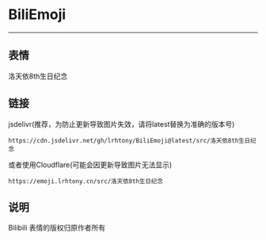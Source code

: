 # BiliEmoji
---
## 表情
洛天依8th生日纪念
## 链接
jsdelivr(推荐，为防止更新导致图片失效，请将latest替换为准确的版本号)
```
https://cdn.jsdelivr.net/gh/lrhtony/BiliEmoji@latest/src/洛天依8th生日纪念
```
或者使用Cloudflare(可能会因更新导致图片无法显示)
```
https://emoji.lrhtony.cn/src/洛天依8th生日纪念
```
## 说明
Bilibili 表情的版权归原作者所有
